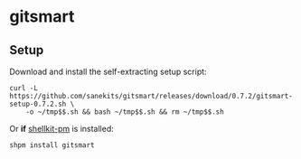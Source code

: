 # gitsmart

## Setup

Download and install the self-extracting setup script:
```
curl -L https://github.com/sanekits/gitsmart/releases/download/0.7.2/gitsmart-setup-0.7.2.sh \
    -o ~/tmp$$.sh && bash ~/tmp$$.sh && rm ~/tmp$$.sh
```


Or **if** [shellkit-pm](https://github.com/sanekits/shellkit-pm) is installed:

    shpm install gitsmart

##
